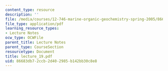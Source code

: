 ```yaml
---
content_type: resource
description: ''
file: /media/courses/12-746-marine-organic-geochemistry-spring-2005/86683db72ccb2d402985b142bb30c8e8_lecture_19.pdf
file_type: application/pdf
learning_resource_types:
- Lecture Notes
ocw_type: OCWFile
parent_title: Lecture Notes
parent_type: CourseSection
resourcetype: Document
title: lecture_19.pdf
uid: 86683db7-2ccb-2d40-2985-b142bb30c8e8
---
```

